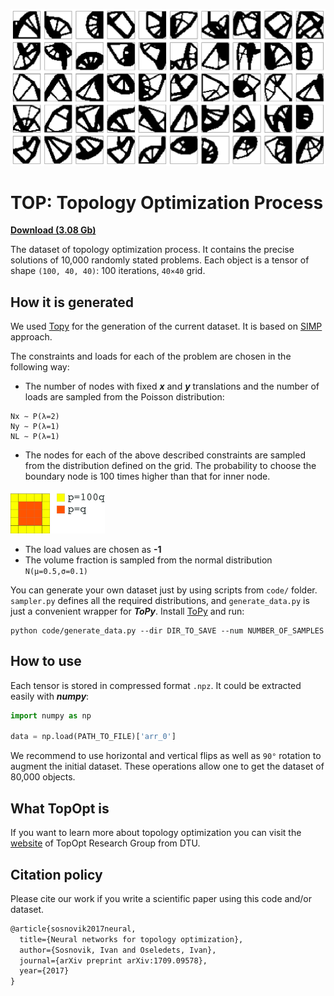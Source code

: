 [topopt]:http://www.topopt.dtu.dk
[simp]: http://www.topopt.dtu.dk/files/matlab.pdf
[topy]:https://github.com/williamhunter/topy
[top4040]:https://storage.googleapis.com/top4040/TOP4040.zip

![](./src/top_dataset_pics.png)
# TOP: Topology Optimization Process

[**Download (3.08 Gb)**][top4040]

The dataset of topology optimization process. It contains the precise solutions of 10,000 randomly stated problems. Each object is a tensor of shape `(100, 40, 40)`: 100 iterations, `40×40` grid. 

## How it is generated
We used [Topy][topy] for the generation of the current dataset. It is based on [SIMP][simp] approach. 

The constraints and loads for each of the problem are chosen in the following way:

- The number of nodes with fixed ***x*** and ***y*** translations and the number of loads are sampled from the Poisson distribution:

```
Nx ∼ P(λ=2)
Ny ∼ P(λ=1)
NL ∼ P(λ=1)
```

- The nodes for each of the above described constraints are sampled from the distribution defined on the grid. The probability to choose the boundary node is 100 times higher than that for inner node.
<img src="./src/probs.png" width=30%>

- The load values are chosen as **-1**
- The volume fraction is sampled from the normal distribution `N(μ=0.5,σ=0.1)`

You can generate your own dataset just by using scripts from `code/` folder. `sampler.py` defines all the required distributions, and `generate_data.py` is just a convenient wrapper for ***ToPy***. Install [ToPy][ToPy] and run:

```
python code/generate_data.py --dir DIR_TO_SAVE --num NUMBER_OF_SAMPLES
```

## How to use
Each tensor is stored in compressed format `.npz`. It could be extracted easily with ***numpy***:

```python
import numpy as np

data = np.load(PATH_TO_FILE)['arr_0']
```

We recommend to use horizontal and vertical flips as well as `90°` rotation to augment the initial dataset. These operations allow one to get the dataset of 80,000 objects.

## What TopOpt is
If you want to learn more about topology optimization you can visit the [website][topopt] of TopOpt Research Group from DTU. 

## Citation policy
Please cite our work if you write a scientific paper using this code and/or dataset.

```latex
@article{sosnovik2017neural,
  title={Neural networks for topology optimization},
  author={Sosnovik, Ivan and Oseledets, Ivan},
  journal={arXiv preprint arXiv:1709.09578},
  year={2017}
}
```


